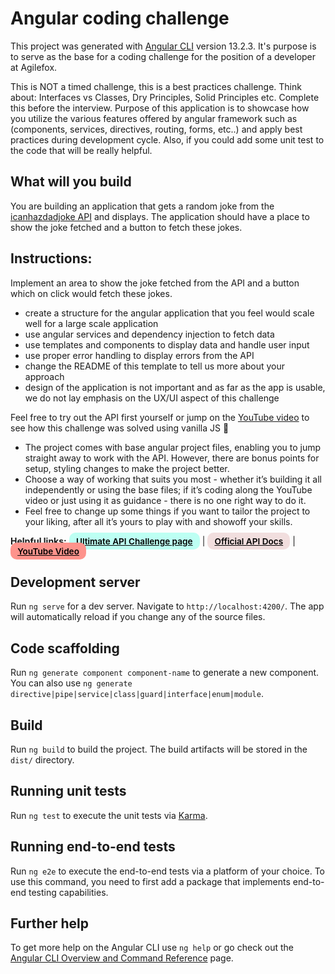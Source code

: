 # Angular coding challenge

This project was generated with [Angular CLI](https://github.com/angular/angular-cli) version 13.2.3. It's purpose is to serve as the base for a coding challenge for the position of a developer at Agilefox.

This is NOT a timed challenge, this is a best practices challenge. Think about: Interfaces vs Classes, Dry Principles, Solid Principles etc. Complete this before the interview. Purpose of this application is to showcase how you utilize the various features offered by angular framework such as (components, services, directives, routing, forms, etc..) and apply best practices during development cycle. Also, if you could add some unit test to the code that will be really helpful.

## What will you build

You are building an application that gets a random joke from the [icanhazdadjoke API](https://icanhazdadjoke.com/api) and displays. The application should have a place to show the joke fetched and a button to fetch these jokes. 

## Instructions:
Implement an area to show the joke fetched from the API and a button which on click would fetch these jokes.

* create a structure for the angular application that you feel would scale well for a large scale application
* use angular services and dependency injection to fetch data
* use templates and components to display data and handle user input
* use proper error handling to display errors from the API
* change the README of this template to tell us more about your approach
* design of the application is not important and as far as the app is usable, we do not lay emphasis on the UX/UI aspect of this challenge

Feel free to try out the API first yourself or jump on the [YouTube video](https://youtu.be/fzzZFoHcEcw) to see how this challenge was solved using vanilla JS 🐣

- The project comes with base angular project files, enabling you to jump straight away to work with the API. However, there are bonus points for setup, styling changes to make the project better.
- Choose a way of working that suits you most - whether it’s building it all independently or using the base files; if it’s coding along the YouTube video or just using it as guidance - there is no one right way to do it.
- Feel free to change up some things if you want to tailor the project to your liking, after all it’s yours to play with and showoff your skills.

<b>Helpful links:</b>
<a href="https://theultimateapichallenge.com/dad-jokes-api" target="_blank" rel="noopener noreferrer"
    style="padding:0.35rem 0.7rem;
    color: black;
    background: #BDFFF3;
    border-radius:10px;
    font-size:0.85rem;
    font-weight:600;">Ultimate API Challenge page</a> |
<a href="https://icanhazdadjoke.com/api" target="_blank" rel="noopener noreferrer"
    style="padding:0.35rem 0.7rem;
    color: black;
    background: #F1DEDE;
    border-radius:10px;
    font-size:0.85rem;
    font-weight:600;">Official API Docs</a> |
<a href="https://youtu.be/fzzZFoHcEcw" target="_blank" rel="noopener noreferrer"
    style="padding:0.35rem 0.7rem;
    color: black;
    background: #FE938C;
    border-radius:10px;
    font-size:0.85rem;
    font-weight:600;">YouTube Video</a> 

## Development server

Run `ng serve` for a dev server. Navigate to `http://localhost:4200/`. The app will automatically reload if you change any of the source files.

## Code scaffolding

Run `ng generate component component-name` to generate a new component. You can also use `ng generate directive|pipe|service|class|guard|interface|enum|module`.

## Build

Run `ng build` to build the project. The build artifacts will be stored in the `dist/` directory.

## Running unit tests

Run `ng test` to execute the unit tests via [Karma](https://karma-runner.github.io).

## Running end-to-end tests

Run `ng e2e` to execute the end-to-end tests via a platform of your choice. To use this command, you need to first add a package that implements end-to-end testing capabilities.

## Further help

To get more help on the Angular CLI use `ng help` or go check out the [Angular CLI Overview and Command Reference](https://angular.io/cli) page.
